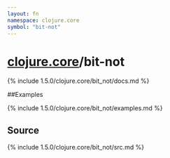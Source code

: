 ```yaml
---
layout: fn
namespace: clojure.core
symbol: "bit-not"
---
```


# [clojure.core](../)/bit-not

{% include 1.5.0/clojure.core/bit_not/docs.md %}

##Examples

{% include 1.5.0/clojure.core/bit_not/examples.md %}
## Source
{% include 1.5.0/clojure.core/bit_not/src.md %}

